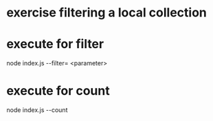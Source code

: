 # exercise filtering a local collection

# execute for filter

node index.js --filter= \<parameter>

# execute for count

node index.js --count
